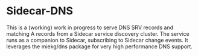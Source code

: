 Sidecar-DNS
===========

This is a (working) work in progress to serve DNS SRV records and matching A
records from a Sidecar service discovery cluster. The service runs as a
companion to Sidecar, subscribing to Sidecar change events. It leverages the
miekg/dns package for very high performance DNS support.
